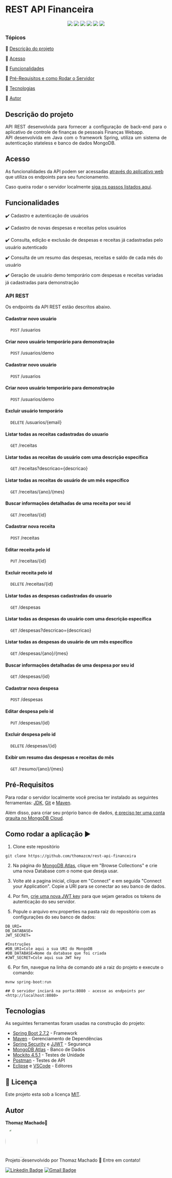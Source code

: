 <h1>REST API Financeira</h1> 

<p align="center">
  <img src="https://img.shields.io/static/v1?label=Spring&message=framework&color=blue&style=for-the-badge&logo=Spring"/>
  <img src="https://img.shields.io/static/v1?label=Heroku&message=deploy&color=blue&style=for-the-badge&logo=Heroku"/>
  <img src="https://img.shields.io/static/v1?label=MongoDB&message=database&color=blue&style=for-the-badge&logo=mongodb"/>
  <img src="http://img.shields.io/static/v1?label=Java&message=17&color=red&style=for-the-badge&logo=openjdk"/>
  <img src="http://img.shields.io/static/v1?label=STATUS&message=CONCLUIDO&color=GREEN&style=for-the-badge"/>
  <img src="http://img.shields.io/static/v1?label=TESTES&message=100%&color=GREEN&style=for-the-badge"/>

### Tópicos 

:small_blue_diamond: [Descrição do projeto](#descrição-do-projeto)

:small_blue_diamond: [Acesso](#acesso)

:small_blue_diamond: [Funcionalidades](#funcionalidades)

:small_blue_diamond: [Pré-Requisitos e como Rodar o Servidor](#pré-requisitos)

:small_blue_diamond: [Tecnologias](#tecnologias)

:small_blue_diamond: [Autor](#autor)

## Descrição do projeto 

<p align="justify">
  API REST desenvolvida para fornecer a configuração de back-end para o aplicativo de controle de finanças de pessoais Finanças Webapp.<br />
  API desenvolvida em Java com o framework Spring, utiliza um sistema de autenticação stateless e banco de dados MongoDB. 
</p>

## Acesso
  As funcionalidades da API podem ser acessadas [através do aplicativo web](https://webapp-financeira.herokuapp.com) que utiliza os endpoints para seu funcionamento.
  
  Caso queira rodar o servidor localmente [siga os passos listados aqui](#pré-requisitos).
  
## Funcionalidades

:heavy_check_mark: Cadastro e autenticação de usuários

:heavy_check_mark: Cadastro de novas despesas e receitas pelos usuários

:heavy_check_mark: Consulta, edição e exclusão de despesas e receitas já cadastradas pelo usuário autenticado

:heavy_check_mark: Consulta de um resumo das despesas, receitas e saldo de cada mês do usuário 

:heavy_check_mark: Geração de usuário demo temporário com despesas e receitas variadas já cadastradas para demonstração

### API REST
  Os endpoints da API REST estão descritos abaixo.
 
#### Cadastrar novo usuário
&nbsp;&nbsp;&nbsp;&nbsp;`POST` /usuarios

#### Criar novo usuário temporário para demonstração
&nbsp;&nbsp;&nbsp;&nbsp;`POST` /usuarios/demo

#### Cadastrar novo usuário
&nbsp;&nbsp;&nbsp;&nbsp;`POST` /usuarios
  
#### Criar novo usuário temporário para demonstração
&nbsp;&nbsp;&nbsp;&nbsp;`POST` /usuarios/demo

#### Excluir usuário temporário
&nbsp;&nbsp;&nbsp;&nbsp;`DELETE` /usuarios/{email}

#### Listar todas as receitas cadastradas do usuario
&nbsp;&nbsp;&nbsp;&nbsp;`GET` /receitas

#### Listar todas as receitas do usuário com uma descrição específica
&nbsp;&nbsp;&nbsp;&nbsp;`GET` /receitas?descricao={descricao}

#### Listar todas as receitas do usuário de um mês específico
&nbsp;&nbsp;&nbsp;&nbsp;`GET` /receitas/{ano}/{mes}

#### Buscar informações detalhadas de uma receita por seu id
&nbsp;&nbsp;&nbsp;&nbsp;`GET` /receitas/{id}

#### Cadastrar nova receita
&nbsp;&nbsp;&nbsp;&nbsp;`POST` /receitas

#### Editar receita pelo id
&nbsp;&nbsp;&nbsp;&nbsp;`PUT` /receitas/{id}

#### Excluir receita pelo id
&nbsp;&nbsp;&nbsp;&nbsp;`DELETE` /receitas/{id}

#### Listar todas as despesas cadastradas do usuario
&nbsp;&nbsp;&nbsp;&nbsp;`GET` /despesas

#### Listar todas as despesas do usuário com uma descrição específica
&nbsp;&nbsp;&nbsp;&nbsp;`GET` /despesas?descricao={descricao}

#### Listar todas as despesas do usuário de um mês específico
&nbsp;&nbsp;&nbsp;&nbsp;`GET` /despesas/{ano}/{mes}

#### Buscar informações detalhadas de uma despesa por seu id
&nbsp;&nbsp;&nbsp;&nbsp;`GET` /despesas/{id}

#### Cadastrar nova despesa
&nbsp;&nbsp;&nbsp;&nbsp;`POST` /despesas

#### Editar despesa pelo id
&nbsp;&nbsp;&nbsp;&nbsp;`PUT` /despesas/{id}

#### Excluir despesa pelo id
&nbsp;&nbsp;&nbsp;&nbsp;`DELETE` /despesas/{id}
 
#### Exibir um resumo das despesas e receitas do mês
&nbsp;&nbsp;&nbsp;&nbsp;`GET` /resumo/{ano}/{mes}
  
## Pré-Requisitos
  Para rodar o servidor localmente você precisa ter instalado as seguintes ferramentas: [JDK](https://www.java.com/pt-BR/download/), [Git](https://git-scm.com/) e [Maven](https://maven.apache.org/install.html).
  
  Além disso, para criar seu próprio banco de dados, [é preciso ter uma conta grauita no MongoDB Cloud](https://account.mongodb.com/account/register).
  
## Como rodar a aplicação :arrow_forward:

1. Clone este repositório
```
git clone https://github.com/thomazcm/rest-api-financeira
```

2. Na página do [MongoDB Atlas](https://cloud.mongodb.com/), clique em "Browse Collections" e crie uma nova Database com o nome que deseja usar.

3. Volte até a pagina inicial, clique em "Connect" e em seguida "Connect your Application". Copie a URI para se conectar ao seu banco de dados.

4. Por fim, [crie uma nova JWT key](https://www.javainuse.com/jwtgenerator) para que sejam gerados os tokens de autenticação do seu servidor. 

5. Popule o arquivo env.properties na pasta raiz do repositório com as configurações do seu banco de dados:

```
DB_URI=
DB_DATABASE=
JWT_SECRET=

#Instruções
#DB_URI=Cole aqui a sua URI do MongoDB
#DB_DATABASE=Nome da database que foi criada
#JWT_SECRET=Cole aqui sua JWT key
```

6. Por fim, navegue na linha de comando até a raiz do projeto e execute o comando:
```
mvnw spring-boot:run

## O servidor inciará na porta:8080 - acesse as endpoints por <http://localhost:8080> 
```

## Tecnologias
As seguintes ferramentas foram usadas na construção do projeto:

- [Spring Boot 2.7.2]() - Framework
- [Maven]() - Gerenciamento de Dependências
- [Spring Security]() e [JJWT]() - Segurança
- [MongoDB Atlas]() - Banco de Dados
- [Mockito 4.5.1]() - Testes de Unidade
- [Postman]() - Testes de API
- [Eclipse]() e [VSCode]() - Editores

## 📝 Licença

Este projeto esta sob a licença [MIT](./LICENSE).

## Autor
<b>Thomaz Machado</b>🚀<br />
 <img style="border-radius: 50%;" src="https://avatars.githubusercontent.com/u/71472870?s=460&u=61b426b901b8fe02e12019b1fdb67bf0072d4f00&v=4" width="100px;" alt=""/><br />
Projeto desenvolvido por Thomaz Machado 👊 Entre em contato!  

[![Linkedin Badge](https://img.shields.io/badge/-Thomaz-blue?style=flat-square&logo=Linkedin&logoColor=white&link=https://www.linkedin.com/in/tgmarinho/)](https://www.linkedin.com/in/tgmarinho/) 
[![Gmail Badge](https://img.shields.io/badge/-thomazcm@gmail.com-c14438?style=flat-square&logo=Gmail&logoColor=white&link=mailto:thomazcm@gmail.com)](mailto:thomazcm@gmail.com)
 
